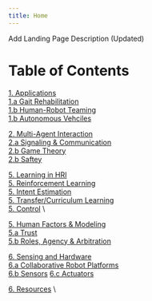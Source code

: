 ```yaml
---
title: Home
---
```


Add Landing Page Description (Updated)

# Table of Contents
[1. Applications](/Applications/Applications_Home.md) \
[1.a Gait Rehabilitation](/Applications/Gait_Rehab.md) \
[1.b Human-Robot Teaming](/Applications/HRT.md) \
[1.b Autonomous Vehciles](/Applications/AV.md) 

[2. Multi-Agent Interaction](/Multi_Agent_Interaction/Multi_Agent_Interaction_Home.md) \
[2.a Signaling & Communication](/Multi_Agent_Interaction/Signaling.md) \
[2.b Game Theory](/Multi_Agent_Interaction/GT.md) \
[2.b Saftey](/Multi_Agent_Interaction/Saftey.md) 

[5. Learning in HRI](/Learning/Learning_Home.md) \
[5. Reinforcement Learning](/Learning/RL.md) \
[5. Intent Estimation](/Learning/Intent.md) \
[5. Transfer/Curriculum Learning](/Learning/Transfer.md) \
[5. Control](/Learning/Control.md) \

[5. Human Factors & Modeling](/Human_Modeling/Human_Modeling_Home.md) \
[5.a Trust](/Human_Modeling/Trust.md) \
[5.b Roles, Agency & Arbitration](/Human_Modeling/Roles.md) 

[6. Sensing and Hardware](/Sensing_And_Hardware/Sensing_And_Hardware_Home.md) \
[6.a Collaborative Robot Platforms](/Sensing_And_Hardware/Robots.md) \
[6.b Sensors](/Sensing_And_Hardware/Sensors.md) 
[6.c Actuators](/Sensing_And_Hardware/Actuators.md) 

[6. Resources](/Resources/Resources_Home.md) \
